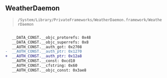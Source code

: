 ## WeatherDaemon

> `/System/Library/PrivateFrameworks/WeatherDaemon.framework/WeatherDaemon`

```diff

   __DATA_CONST.__objc_protorefs: 0x48
   __DATA_CONST.__objc_superrefs: 0x8
   __AUTH_CONST.__auth_got: 0x2708
-  __AUTH_CONST.__auth_ptr: 0x1270
+  __AUTH_CONST.__auth_ptr: 0x12a8
   __AUTH_CONST.__const: 0xcd10
   __AUTH_CONST.__cfstring: 0x60
   __AUTH_CONST.__objc_const: 0x3ae8

```
